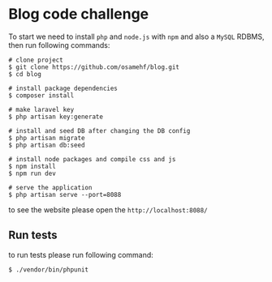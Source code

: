 # Blog code challenge

To start we need to install `php` and `node.js` with `npm` and also a `MySQL` RDBMS, then run following commands:

```shell
# clone project
$ git clone https://github.com/osamehf/blog.git
$ cd blog

# install package dependencies
$ composer install

# make laravel key
$ php artisan key:generate

# install and seed DB after changing the DB config
$ php artisan migrate
$ php artisan db:seed

# install node packages and compile css and js
$ npm install
$ npm run dev

# serve the application
$ php artisan serve --port=8088
```

to see the website please open the `http://localhost:8088/`

## Run tests
to run tests please run following command:
```shell
$ ./vendor/bin/phpunit
```
